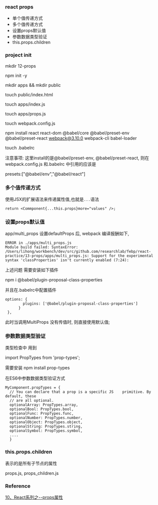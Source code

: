 ### react props 

- 单个值传递方式
- 多个值传递方式
- 设置props默认值
- 参数数据类型验证
- this.props.children

### project init 

mkdir 12-props 

npm init -y 

mkdir apps && mkdir public 

touch public/index.html

touch apps/index.js

touch apps/props.js

touch webpack.config.js

npm install react react-dom @babel/core @babel/preset-env @babel/preset-react webpack@3.10.0 webpack-cli babel-loader

touch .babelrc 

注意事项:
这里install的是@babel/preset-env, @babel/preset-react, 则在webpack.config.js 和.babelrc 中引用的应该是

presets:["@babel/env","@babel/react"]

### 多个值传递方式

使用JSX的扩展语法来传递属性值,也就是`...`语法

```
return <Commponent{...this.props}more="values" />;
```

### 设置props默认值

app/multi_props 设置defaultProps 后, webpack 编译报酬如下,

```
ERROR in ./apps/multi_props.js
Module build failed: SyntaxError: /Users/lihong/workbench/dev/src/github.com/researchlab/febp/react-practice/13-props/apps/multi_props.js: Support for the experimental syntax 'classProperties' isn't currently enabled (7:24):
```

上述问题 需要安装如下插件

npm i @babel/plugin-proposal-class-properties

并且在.babelrc中配置插件

```
options: {
        plugins: ['@babel/plugin-proposal-class-properties']
      }
 },
 ```

此时当调用MultiProps 没有传值时, 则直接使用默认值;

### 参数数据类型验证

类型检查中 用到

import PropTypes from 'prop-types';

需要安装 npm install prop-types

在ES6中参数数据类型验证方式

```
MyComponent.propTypes = {
  // You can declare that a prop is a specific JS    primitive. By default, these
  // are all optional.
  optionalArray: PropTypes.array,
  optionalBool: PropTypes.bool,
  optionalFunc: PropTypes.func,
  optionalNumber: PropTypes.number,
  optionalObject: PropTypes.object,
  optionalString: PropTypes.string,
  optionalSymbol: PropTypes.symbol,
  ....
  }
```
### this.props.children

表示的是所有子节点的属性

props.js, props_children.js 

### Reference

[10、React系列之--props属性](https://www.jianshu.com/p/fa81cebac3ef)
